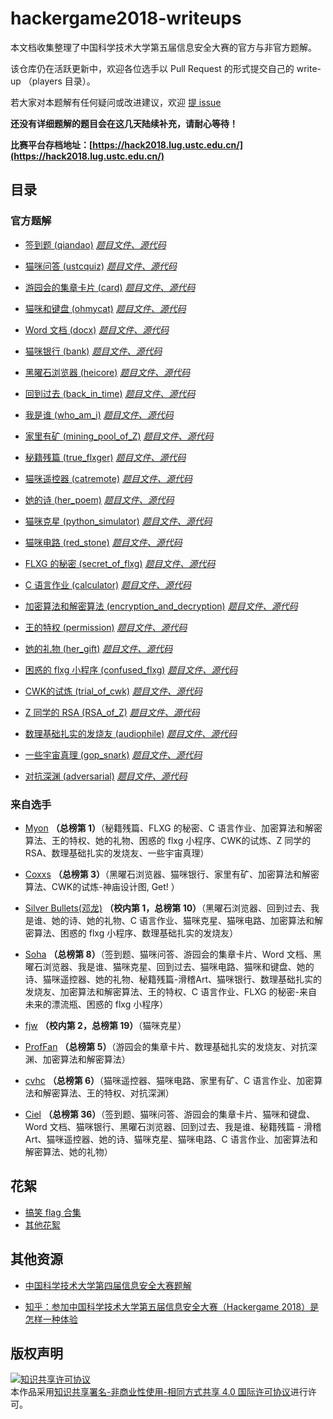 # hackergame2018-writeups

本文档收集整理了中国科学技术大学第五届信息安全大赛的官方与非官方题解。

该仓库仍在活跃更新中，欢迎各位选手以 Pull Request 的形式提交自己的 write-up （players 目录）。

若大家对本题解有任何疑问或改进建议，欢迎 [提 issue](https://github.com/ustclug/hackergame2018-writeups/issues/new)

**还没有详细题解的题目会在这几天陆续补充，请耐心等待！**

**比赛平台存档地址：[https://hack2018.lug.ustc.edu.cn/](https://hack2018.lug.ustc.edu.cn/)**

## 目录

### 官方题解

- [签到题 (qiandao)](official/qiandao/README.md) [_题目文件、源代码_](official/qiandao/src)

- [猫咪问答 (ustcquiz)](official/ustcquiz/README.md) [_题目文件、源代码_](official/ustcquiz/src)

- [游园会的集章卡片 (card)](official/card/README.md) [_题目文件、源代码_](official/card/src)

- [猫咪和键盘 (ohmycat)](official/ohmycat/README.md) [_题目文件、源代码_](official/ohmycat/src)

- [Word 文档 (docx)](official/docx/README.md) [_题目文件、源代码_](official/docx/src)

- [猫咪银行 (bank)](official/bank/README.md) [_题目文件、源代码_](official/bank/src)

- [黑曜石浏览器 (heicore)](official/heicore/README.md) [_题目文件、源代码_](official/heicore/src)

- [回到过去 (back_in_time)](official/back_in_time/README.md) [_题目文件、源代码_](official/back_in_time/src)

- [我是谁 (who_am_i)](official/who_am_i/README.md) [_题目文件、源代码_](official/who_am_i/src)

- [家里有矿 (mining_pool_of_Z)](official/mining_pool_of_Z/README.md) [_题目文件、源代码_](official/mining_pool_of_Z/src)

- [秘籍残篇 (true_flxger)](official/true_flxger/README.md) [_题目文件、源代码_](official/true_flxger/src)

- [猫咪遥控器 (catremote)](official/catremote/README.md) [_题目文件、源代码_](official/catremote/src)

- [她的诗 (her_poem)](official/her_poem/README.md) [_题目文件、源代码_](official/her_poem/src)

- [猫咪克星 (python_simulator)](official/python_simulator/README.md) [_题目文件、源代码_](official/python_simulator/src)

- [猫咪电路 (red_stone)](official/red_stone/README.md) [_题目文件、源代码_](official/red_stone/src)

- [FLXG 的秘密 (secret_of_flxg)](official/secret_of_flxg/README.md) [_题目文件、源代码_](official/secret_of_flxg/src)

- [C 语言作业 (calculator)](official/calculator/README.md) [_题目文件、源代码_](official/calculator/src)

- [加密算法和解密算法 (encryption_and_decryption)](official/encryption_and_decryption/README.md) [_题目文件、源代码_](official/encryption_and_decryption/src)

- [王的特权 (permission)](official/permission/README.md) [_题目文件、源代码_](official/permission/src)

- [她的礼物 (her_gift)](official/her_gift/README.md) [_题目文件、源代码_](official/her_gift/src)

- [困惑的 flxg 小程序 (confused_flxg)](official/confused_flxg/README.md) [_题目文件、源代码_](official/confused_flxg/src)

- [CWK的试炼 (trial_of_cwk)](official/trial_of_cwk/README.md) [_题目文件、源代码_](official/trial_of_cwk/src)

- [Z 同学的 RSA (RSA_of_Z)](official/RSA_of_Z/README.md) [_题目文件、源代码_](official/RSA_of_Z/src)

- [数理基础扎实的发烧友 (audiophile)](official/audiophile/README.md) [_题目文件、源代码_](official/audiophile/src)

- [一些宇宙真理 (gop_snark)](official/gop_snark/README.md) [_题目文件、源代码_](official/gop_snark/src)

- [对抗深渊 (adversarial)](official/adversarial/README.md) [_题目文件、源代码_](official/adversarial/src)

### 来自选手

- [Myon](players/myon/README.md) **（总榜第 1）**（秘籍残篇、FLXG 的秘密、C 语言作业、加密算法和解密算法、王的特权、她的礼物、困惑的 flxg 小程序、CWK的试炼、Z 同学的 RSA、数理基础扎实的发烧友、一些宇宙真理）

- [Coxxs](players/coxxs/README.md) **（总榜第 3）**（黑曜石浏览器、猫咪银行、家里有矿、加密算法和解密算法、CWK的试炼-神庙设计图, Get! ）

- [Silver Bullets(邓龙)](players/dl/README.md) **（校内第 1，总榜第 10）**（黑曜石浏览器、回到过去、我是谁、她的诗、她的礼物、C 语言作业、猫咪克星、猫咪电路、加密算法和解密算法、困惑的 flxg 小程序、数理基础扎实的发烧友）

- [Soha](players/soha/README.md) **（总榜第 8）**（签到题、猫咪问答、游园会的集章卡片、Word 文档、黑曜石浏览器、我是谁、猫咪克星、回到过去、猫咪电路、猫咪和键盘、她的诗、猫咪遥控器、她的礼物、秘籍残篇-滑稽Art、猫咪银行、数理基础扎实的发烧友、加密算法和解密算法、王的特权、C 语言作业、FLXG 的秘密-来自未来的漂流瓶、困惑的 flxg 小程序）

- [fjw](players/fjw/README.md) **（校内第 2，总榜第 19）**（猫咪克星）

- [ProfFan](players/ProfFan/README.md) **（总榜第 5）**（游园会的集章卡片、数理基础扎实的发烧友、对抗深渊、加密算法和解密算法）

- [cvhc](players/cvhc/README.md) **（总榜第 6）**（猫咪遥控器、猫咪电路、家里有矿、C 语言作业、加密算法和解密算法、王的特权、对抗深渊）

- [Ciel](players/Ciel/README.md) **（总榜第 36）**（签到题、猫咪问答、游园会的集章卡片、猫咪和键盘、Word 文档、猫咪银行、黑曜石浏览器、回到过去、我是谁、秘籍残篇 - 滑稽 Art、猫咪遥控器、她的诗、猫咪克星、猫咪电路、C 语言作业、加密算法和解密算法、她的礼物）

## 花絮
- [搞笑 flag 合集](misc/funny_flags.md)
- [其他花絮](misc/others.md)

## 其他资源

- [中国科学技术大学第四届信息安全大赛题解](https://volltin.gitbooks.io/hackergame2017-writeup/)

- [知乎：参加中国科学技术大学第五届信息安全大赛（Hackergame 2018）是怎样一种体验](https://www.zhihu.com/question/297850153)

## 版权声明
<a rel="license" href="http://creativecommons.org/licenses/by-nc-sa/4.0/"><img alt="知识共享许可协议" style="border-width:0" src="https://i.creativecommons.org/l/by-nc-sa/4.0/88x31.png" /></a><br />本作品采用<a rel="license" href="http://creativecommons.org/licenses/by-nc-sa/4.0/">知识共享署名-非商业性使用-相同方式共享 4.0 国际许可协议</a>进行许可。
